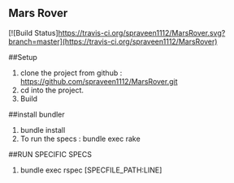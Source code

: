 ## Mars Rover

[![Build Status]https://travis-ci.org/spraveen1112/MarsRover.svg?branch=master](https://travis-ci.org/spraveen1112/MarsRover)



##Setup

1. clone the project from github : https://github.com/spraveen1112/MarsRover.git
2. cd into the project.
3. Build

##install bundler

1. bundle install
2. To run the specs : bundle exec rake

##RUN SPECIFIC SPECS

1. bundle exec rspec [SPECFILE_PATH:LINE]
